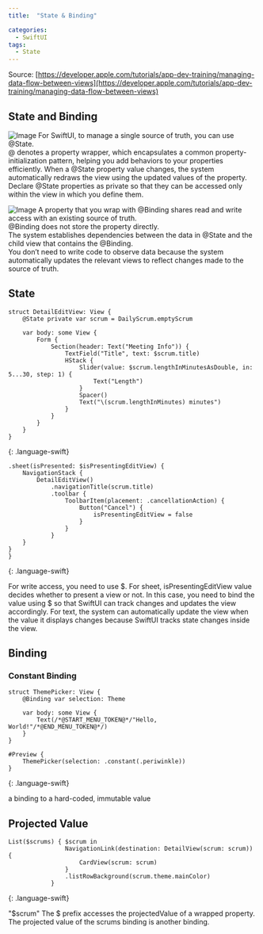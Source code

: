 ```yaml
---
title:  "State & Binding"

categories:
  - SwiftUI
tags:
  - State
---
```


Source: [https://developer.apple.com/tutorials/app-dev-training/managing-data-flow-between-views](https://developer.apple.com/tutorials/app-dev-training/managing-data-flow-between-views)

## State and Binding
![Image](https://github.com/user-attachments/assets/59b59a0e-c22c-425e-9d66-917afc11fe81)
For SwiftUI, to manage a single source of truth, you can use @State.<br>
@ denotes a property wrapper, which encapsulates a common property-initialization pattern, helping you add behaviors to your properties efficiently.
When a @State property value changes, the system automatically redraws the view using the updated values of the property.<br>
Declare @State properties as private so that they can be accessed only within the view in which you define them.

![Image](https://github.com/user-attachments/assets/b888efb6-37d7-4ae8-b1cb-61b6fd773303)
A property that you wrap with @Binding shares read and write access with an existing source of truth.<br>
@Binding does not store the property directly.<br>
The system establishes dependencies between the data in @State and the child view that contains the @Binding. <br>
You don’t need to write code to observe data because the system automatically updates the relevant views to reflect changes made to the source of truth.

## State
~~~
struct DetailEditView: View {
    @State private var scrum = DailyScrum.emptyScrum
    
    var body: some View {
        Form {
            Section(header: Text("Meeting Info")) {
                TextField("Title", text: $scrum.title)
                HStack {
                    Slider(value: $scrum.lengthInMinutesAsDouble, in: 5...30, step: 1) {
                        Text("Length")
                    }
                    Spacer()
                    Text("\(scrum.lengthInMinutes) minutes")
                }
            }
        }
    }
}
~~~
{: .language-swift}

~~~
.sheet(isPresented: $isPresentingEditView) {
    NavigationStack {
        DetailEditView()
            .navigationTitle(scrum.title)
            .toolbar {
                ToolbarItem(placement: .cancellationAction) {
                    Button("Cancel") {
                        isPresentingEditView = false
                    }
                }
            }
    }
}
}
~~~
{: .language-swift}

For write access, you need to use $.
For sheet, isPresentingEditView value decides whether to present a view or not. In this case, you need to bind the value using $ so that SwiftUI can track changes and updates the view accordingly. 
For text, the system can automatically update the view when the value it displays changes because SwiftUI tracks state changes inside the view. 


## Binding

### Constant Binding
~~~
struct ThemePicker: View {
    @Binding var selection: Theme
    
    var body: some View {
        Text(/*@START_MENU_TOKEN@*/"Hello, World!"/*@END_MENU_TOKEN@*/)
    }
}

#Preview {
    ThemePicker(selection: .constant(.periwinkle))
}
~~~
{: .language-swift}

a binding to a hard-coded, immutable value

## Projected Value

~~~
List($scrums) { $scrum in
                NavigationLink(destination: DetailView(scrum: scrum)) {
                    CardView(scrum: scrum)
                }
                .listRowBackground(scrum.theme.mainColor)
            }
~~~
{: .language-swift}

"$scrum"
The $ prefix accesses the projectedValue of a wrapped property. The projected value of the scrums binding is another binding.

